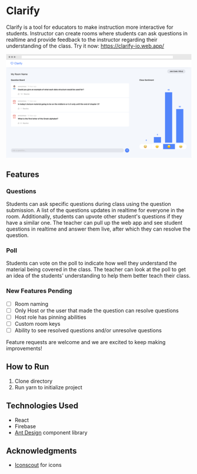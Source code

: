 # Clarify

Clarify is a tool for educators to make instruction more interactive for students. Instructor can create rooms where students can ask questions in realtime and provide feedback to the instructor regarding their understanding of the class. Try it now: https://clarify-io.web.app/

![](RoomScreenshot2.png)

## Features

### Questions

Students can ask specific questions during class using the question submission. A list of the questions updates in realtime for everyone in the room. Additionally, students can upvote other student's questions if they have a similar one. The teacher can pull up the web app and see student questions in realtime and answer them live, after which they can resolve the question.


### Poll

Students can vote on the poll to indicate how well they understand the material being covered in the class. The teacher can look at the poll to get an idea of the students' understanding to help them better teach their class.

### New Features Pending
- [ ] Room naming 
- [ ] Only Host or the user that made the question can resolve questions
- [ ] Host role has pinning abilities 
- [ ] Custom room keys
- [ ] Ability to see resolved questions and/or unresolve questions

Feature requests are welcome and we are excited to keep making improvements!

## How to Run

1) Clone directory
2) Run yarn to initialize project


## Technologies Used
- React
- Firebase
- [Ant Design](https://ant.design/) component library

## Acknowledgments
- [Iconscout](https://iconscout.com/categories/avatars/icons) for icons
